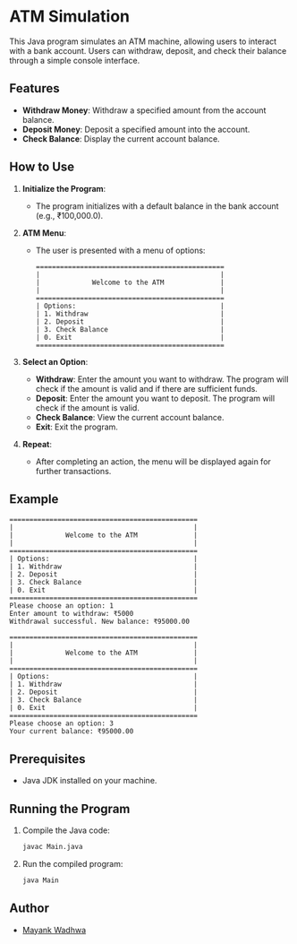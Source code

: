 # ATM Simulation

This Java program simulates an ATM machine, allowing users to interact with a bank account. Users can withdraw, deposit, and check their balance through a simple console interface.

## Features

- **Withdraw Money**: Withdraw a specified amount from the account balance.
- **Deposit Money**: Deposit a specified amount into the account.
- **Check Balance**: Display the current account balance.

## How to Use

1. **Initialize the Program**:
   - The program initializes with a default balance in the bank account (e.g., ₹100,000.0).

2. **ATM Menu**:
   - The user is presented with a menu of options:
     ```
     ===============================================
     |                                             |
     |             Welcome to the ATM              |
     |                                             |
     ===============================================
     | Options:                                    |
     | 1. Withdraw                                 |
     | 2. Deposit                                  |
     | 3. Check Balance                            |
     | 0. Exit                                     |
     ===============================================
     ```

3. **Select an Option**:
   - **Withdraw**: Enter the amount you want to withdraw. The program will check if the amount is valid and if there are sufficient funds.
   - **Deposit**: Enter the amount you want to deposit. The program will check if the amount is valid.
   - **Check Balance**: View the current account balance.
   - **Exit**: Exit the program.

4. **Repeat**:
   - After completing an action, the menu will be displayed again for further transactions.

## Example

```
===============================================
|                                             |
|             Welcome to the ATM              |
|                                             |
===============================================
| Options:                                    |
| 1. Withdraw                                 |
| 2. Deposit                                  |
| 3. Check Balance                            |
| 0. Exit                                     |
===============================================
Please choose an option: 1
Enter amount to withdraw: ₹5000
Withdrawal successful. New balance: ₹95000.00

===============================================
|                                             |
|             Welcome to the ATM              |
|                                             |
===============================================
| Options:                                    |
| 1. Withdraw                                 |
| 2. Deposit                                  |
| 3. Check Balance                            |
| 0. Exit                                     |
===============================================
Please choose an option: 3
Your current balance: ₹95000.00
```

## Prerequisites

- Java JDK installed on your machine.

## Running the Program

1. Compile the Java code:

   ```sh
   javac Main.java
   ```

2. Run the compiled program:

   ```sh
   java Main
   ```

## Author

- [Mayank Wadhwa](https://github.com/MmayankK21)

